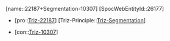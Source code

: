 ﻿---
type: TrizContradiction
aliases:
- 22187+Segmentation-10307
license: CC BY-SA 4.0
copyright: https://github.com/SpocWeb
IsDeleted: false
IsReadOnly: false
Confidential: public
tags: 
- Triz/Contradiction
---
[name::22187+Segmentation-10307]
[SpocWebEntityId::26177]
+ [pro::[Triz-22187](Triz-22187)]
[Triz-Principle::[Triz-Segmentation](tech/Triz/Principle/Triz-Segmentation.md)]
- [con::[Triz-10307](Triz-10307)]

